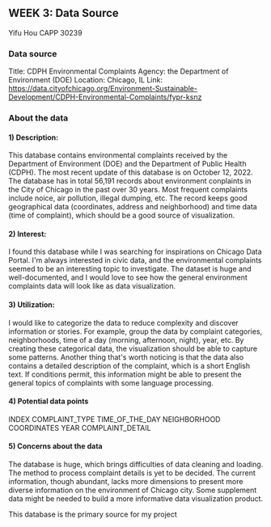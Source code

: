 ## WEEK 3: Data Source

Yifu Hou
CAPP 30239

### Data source
Title: CDPH Environmental Complaints
Agency: the Department of Environment (DOE) 
Location: Chicago, IL
Link: https://data.cityofchicago.org/Environment-Sustainable-Development/CDPH-Environmental-Complaints/fypr-ksnz

### About the data

#### 1) Description:

This database contains environmental complaints received by the Department of Environment (DOE) and the Department of Public Health (CDPH). The most recent update of this database is on October 12, 2022. 
The database has in total 56,191 records about environment conplaints in the City of Chicago in the past over 30 years. Most frequent complaints include noice, air pollution, illegal dumping, etc. 
The record keeps good geographical data (coordinates, address and neighborhood) and time data (time of complaint), which should be a good source of visualization.

#### 2) Interest:

I found this database while I was searching for inspirations on Chicago Data Portal. I'm always interested in civic data, and the environmental complaints seemed to be an interesting topic to investigate. The dataset is huge and well-documented, and I would love to see how the general environment complaints data will look like as data visualization. 

#### 3) Utilization:

I would like to categorize the data to reduce complexity and discover information or stories. For example, group the data by complaint categories, neighborhoods, time of a day (morning, afternoon, night), year, etc. By creating these categorical data, the visualization should be able to capture some patterns. Another thing that's worth noticing is that the data also contains a detailed description of the complaint, which is a short English text. If conditions permit, this information might be able to present the general topics of complaints with some language processing.

#### 4) Potential data points

INDEX
COMPLAINT_TYPE
TIME_OF_THE_DAY 
NEIGHBORHOOD
COORDINATES
YEAR
COMPLAINT_DETAIL

#### 5) Concerns about the data

The database is huge, which brings difficulties of data cleaning and loading. 
The method to process complaint details is yet to be decided. 
The current information, though abundant, lacks more dimensions to present more diverse information on the environment of Chicago city. Some supplement data might be needed to build a more informative data visualization product. 


This database is the primary source for my project